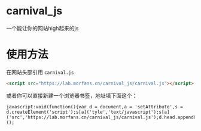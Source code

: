 # carnival_js

一个能让你的网站high起来的js

# 使用方法

在网站头部引用 `carnival.js`

```html
<script src="https://lab.morfans.cn/carnival_js/carnival.js"></script>
```

或者你可以直接新建一个浏览器书签，地址填下面这个：

```
javascript:void(function(){var d = document,a = 'setAttribute',s = d.createElement('script');s[a]('tyle','text/javascript');s[a]('src','https://lab.morfans.cn/carnival_js/carnival.js');d.head.appendChild(s);})();
```
